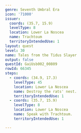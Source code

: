 ```yaml
---
genre: Seventh Umbral Era
icon: '71000'
issuer:
  coords: (35.7, 15.9)
  levelType: 8
  location: Lower La Noscea
  name: Trachtoum
  territoryIntendedUse: 1
layout: quest
level: 30
name: Tales from the Tidus Slayer
output: false
questId: GaiUsb002_00809
rowId: 66345
steps:
  - coords: (34.9, 17.3)
    levelType: 45
    location: Lower La Noscea
    name: Destroy the rats' nest.
    territoryIntendedUse: 1
  - coords: (35.7, 15.9)
    levelType: 8
    location: Lower La Noscea
    name: Speak with Trachtoum.
    territoryIntendedUse: 1

---
```

